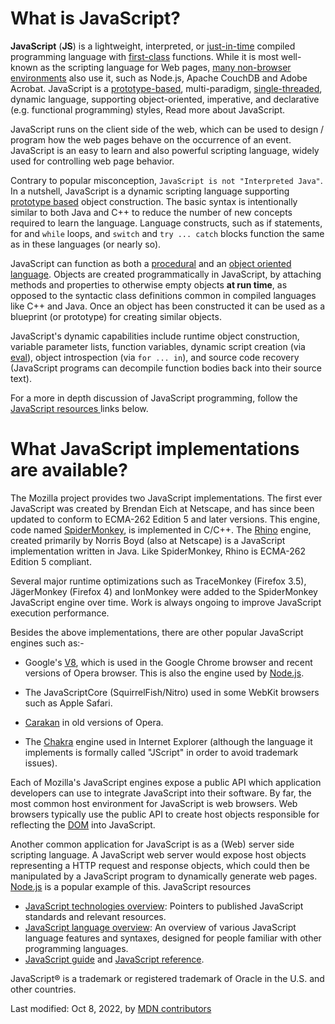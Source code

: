 #   What is JavaScript?
**JavaScript** (**JS**) is a lightweight, interpreted, or [just-in-time](https://en.wikipedia.org/wiki/Just-in-time_compilation) compiled programming language with [first-class](https://developer.mozilla.org/en-US/docs/Glossary/First-class_Function) functions.
While it is most well-known as the scripting language for Web pages, [many non-browser environments](https://en.wikipedia.org/wiki/JavaScript#Other_usage) also use it, such as Node.js, Apache CouchDB and Adobe Acrobat.
JavaScript is a [prototype-based](https://developer.mozilla.org/en-US/docs/Glossary/Prototype-based_programming), multi-paradigm, [single-threaded](https://developer.mozilla.org/en-US/docs/Glossary/Thread), dynamic language, supporting object-oriented, imperative, and declarative (e.g. functional programming) styles, Read more about JavaScript.

JavaScript runs on the client side of the web, which can be used to design / program how the web pages behave on the occurrence of an event. JavaScript is an easy to learn and also powerful scripting language, widely used for controlling web page behavior.

Contrary to popular misconception, `JavaScript is not "Interpreted Java"`. In a nutshell, JavaScript is a dynamic scripting language supporting [prototype based](https://developer.mozilla.org/en-US/docs/Web/JavaScript/Inheritance_and_the_prototype_chain) object construction. The basic syntax is intentionally similar to both Java and C++ to reduce the number of new concepts required to learn the language. Language constructs, such as if statements, for and `while` loops, and `switch` and `try ... catch` blocks function the same as in these languages (or nearly so).

JavaScript can function as both a [procedural](https://en.wikipedia.org/wiki/Procedural_programming) and an [object oriented language](https://developer.mozilla.org/en-US/docs/Learn/JavaScript/Objects). Objects are created programmatically in JavaScript, by attaching methods and properties to otherwise empty objects **at run time**, as opposed to the syntactic class definitions common in compiled languages like C++ and Java. Once an object has been constructed it can be used as a blueprint (or prototype) for creating similar objects.

JavaScript's dynamic capabilities include runtime object construction, variable parameter lists, function variables, dynamic script creation (via [eval](https://developer.mozilla.org/en-US/docs/Web/JavaScript/Reference/Global_Objects/eval)), object introspection (via `for ... in`), and source code recovery (JavaScript programs can decompile function bodies back into their source text).

For a more in depth discussion of JavaScript programming, follow the [JavaScript resources ](https://developer.mozilla.org/en-US/docs/Web/JavaScript/About_JavaScript#javascript_resources)links below.

#   What JavaScript implementations are available?

The Mozilla project provides two JavaScript implementations. The first ever JavaScript was created by Brendan Eich at Netscape, and has since been updated to conform to ECMA-262 Edition 5 and later versions. This engine, code named [SpiderMonkey](https://spidermonkey.dev/), is implemented in C/C++. The [Rhino](https://en.wikipedia.org/wiki/Rhino_(JavaScript_engine)) engine, created primarily by Norris Boyd (also at Netscape) is a JavaScript implementation written in Java. Like SpiderMonkey, Rhino is ECMA-262 Edition 5 compliant.

Several major runtime optimizations such as TraceMonkey (Firefox 3.5), JägerMonkey (Firefox 4) and IonMonkey were added to the SpiderMonkey JavaScript engine over time. Work is always ongoing to improve JavaScript execution performance.

Besides the above implementations, there are other popular JavaScript engines such as:-

-   Google's [V8](https://v8.dev/), which is used in the Google Chrome browser and recent versions of Opera browser. This is also the engine used by [Node.js](https://nodejs.org/en/).

 -   The JavaScriptCore (SquirrelFish/Nitro) used in some WebKit browsers such as Apple Safari.

 -   [Carakan](https://dev.opera.com/blog/carakan-faq/) in old versions of Opera.
    
-    The [Chakra](https://en.wikipedia.org/wiki/Chakra_%28JScript_engine%29) engine used in Internet Explorer (although the language it implements is formally called "JScript" in order to avoid trademark issues).

Each of Mozilla's JavaScript engines expose a public API which application developers can use to integrate JavaScript into their software. By far, the most common host environment for JavaScript is web browsers. Web browsers typically use the public API to create host objects responsible for reflecting the [DOM](https://dom.spec.whatwg.org/) into JavaScript.

Another common application for JavaScript is as a (Web) server side scripting language. A JavaScript web server would expose host objects representing a HTTP request and response objects, which could then be manipulated by a JavaScript program to dynamically generate web pages. [Node.js](https://nodejs.org/en/) is a popular example of this.
JavaScript resources

-    [JavaScript technologies overview](https://developer.mozilla.org/en-US/docs/Web/JavaScript/JavaScript_technologies_overview): Pointers to published JavaScript standards and relevant resources.
-    [JavaScript language overview](https://developer.mozilla.org/en-US/docs/Web/JavaScript/Language_Overview): An overview of various JavaScript language features and syntaxes, designed for people familiar with other programming languages.
-    [JavaScript guide](https://developer.mozilla.org/en-US/docs/Web/JavaScript/Guide) and [JavaScript reference](https://developer.mozilla.org/en-US/docs/Web/JavaScript/Reference).

JavaScript® is a trademark or registered trademark of Oracle in the U.S. and other countries.

Last modified: Oct 8, 2022, by [MDN contributors](https://developer.mozilla.org/en-US/docs/Web/JavaScript/About_JavaScript/contributors.txt)